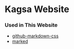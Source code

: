 # Kagsa Website
### Used in This Website
- [github-markdown-css](https://github.com/sindresorhus/github-markdown-css)
- [marked](https://github.com/markedjs/marked)

